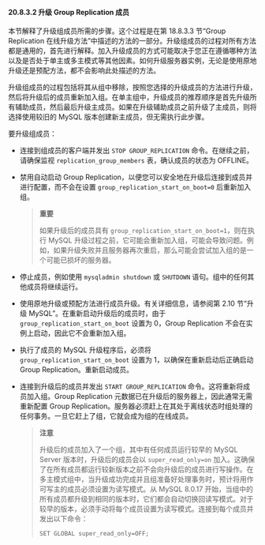 #### 20.8.3.2 升级 Group Replication 成员

本节解释了升级组成员所需的步骤。这个过程是在第 18.8.3.3 节“Group Replication 在线升级方法”中描述的方法的一部分。升级组成员的过程对所有方法都是通用的，首先进行解释。加入升级成员的方式可能取决于您正在遵循哪种方法以及是否处于单主或多主模式等其他因素。如何升级服务器实例，无论是使用原地升级还是预配方法，都不会影响此处描述的方法。

升级组成员的过程包括将其从组中移除，按照您选择的升级成员的方法进行升级，然后将升级后的成员重新加入组。在单主组中，升级成员的推荐顺序是首先升级所有辅助成员，然后最后升级主成员。如果在升级辅助成员之前升级了主成员，则将选择使用较旧的 MySQL 版本创建新主成员，但无需执行此步骤。

要升级组成员：

- 连接到组成员的客户端并发出 `STOP GROUP_REPLICATION` 命令。在继续之前，请确保监视 `replication_group_members` 表，确认成员的状态为 OFFLINE。

- 禁用自动启动 Group Replication，以便您可以安全地在升级后连接到成员并进行配置，而不会在设置 `group_replication_start_on_boot=0` 后重新加入组。

   > **重要**
   >
   > 如果升级后的成员具有 `group_replication_start_on_boot=1`，则在执行 MySQL 升级过程之前，它可能会重新加入组，可能会导致问题。例如，如果升级失败并且服务器再次重启，那么可能会尝试加入组的是一个可能已损坏的服务器。

- 停止成员，例如使用 `mysqladmin shutdown` 或 `SHUTDOWN` 语句。组中的任何其他成员将继续运行。

- 使用原地升级或预配方法进行成员升级。有关详细信息，请参阅第 2.10 节“升级 MySQL”。在重新启动升级后的成员时，由于 `group_replication_start_on_boot` 设置为 0，Group Replication 不会在实例上启动，因此它不会重新加入组。

- 执行了成员的 MySQL 升级程序后，必须将 `group_replication_start_on_boot` 设置为 1，以确保在重新启动后正确启动 Group Replication。重新启动成员。

- 连接到升级后的成员并发出 `START GROUP_REPLICATION` 命令。这将重新将成员加入组。Group Replication 元数据已在升级后的服务器上，因此通常无需重新配置 Group Replication。服务器必须赶上在其处于离线状态时组处理的任何事务。一旦它赶上了组，它就会成为组的在线成员。

   > **注意**
   >
   > 升级后的成员加入了一个组，其中有任何成员运行较早的 MySQL Server 版本时，升级后的成员会以 `super_read_only=on` 加入。这确保了在所有成员都运行较新版本之前不会向升级后的成员进行写操作。在多主模式组中，当升级成功完成并且组准备好处理事务时，预计将用作可写主的成员必须设置为读写模式。从 MySQL 8.0.17 开始，当组中的所有成员都升级到相同的版本时，它们都会自动切换回读写模式。对于较早的版本，必须手动将每个成员设置为读写模式。连接到每个成员并发出以下命令：
   >
   > `SET GLOBAL super_read_only=OFF;`